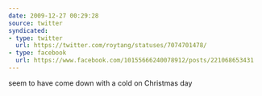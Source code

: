 ```yaml
---
date: 2009-12-27 00:29:28
source: twitter
syndicated:
- type: twitter
  url: https://twitter.com/roytang/statuses/7074701478/
- type: facebook
  url: https://www.facebook.com/10155666240078912/posts/221068653431
---
```


seem to have come down with a cold on Christmas day